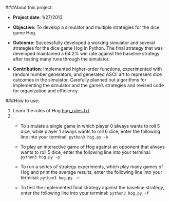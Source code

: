 ###About this project:

- **Project date**: 1/27/2013

- **Objective**: To develop a simulator and multiple strategies for the dice game Hog.

- **Outcome**: Successfully developed a working simulator and several strategies for the dice game Hog in Python. The final strategy that was developed maintained a 64.2% win rate against the baseline strategy after testing many runs through the simulator.
	
- **Contribution**: Implemented higher-order functions, experimented with random number generators, and generated ASCII art to represent dice outcomes in the simulator. Carefully planned out algorithms for implementing the simulator and the game’s strategies and revised code for organization and efficiency.


###How to use:

1. Learn the rules of Hog [hog_rules.txt](hog_rules.txt)
2. 
      - To simulate a single game in which player 0 always wants to roll 5 dice, while player 1 always wants to roll 6 dice, enter the following line into your terminal: ```python3 hog.py -b```
     
     
      - To play an interactive game of Hog against an opponent that always wants to roll 5 dice, enter the following line into your terminal: ```python3 hog.py -p```
      
      - To run a series of strategy experiments, which play many games of Hog and print the average results, enter the following line into your terminal: ```python3 hog.py -r```
      
      - To test the implemented final strategy against the baseline strategy, enter the following line into your terminal: ```python3 hog.py -f```
